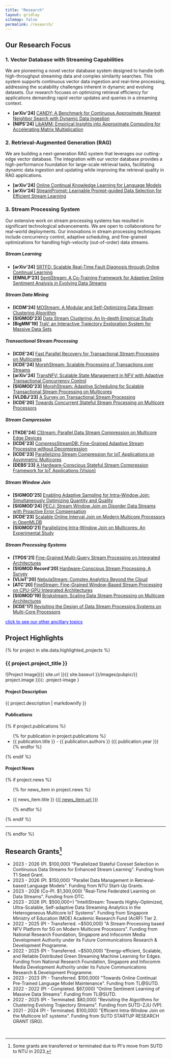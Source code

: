 ```yaml
---
title: "Research"
layout: gridlay
sitemap: false
permalink: /research/
---
```


## Our Research Focus

### 1. **Vector Database with Streaming Capabilities**
We are pioneering a novel vector database system designed to handle both high-throughput streaming data and complex similarity searches. This system supports continuous vector data ingestion and real-time processing, addressing the scalability challenges inherent in dynamic and evolving datasets. Our research focuses on optimizing retrieval efficiency for applications demanding rapid vector updates and queries in a streaming context.

- **[arXiv'24]** [CANDY: A Benchmark for Continuous Approximate Nearest Neighbor Search with Dynamic Data Ingestion](https://arxiv.org/pdf/2406.19651)
- **[NIPS'24]** [LibAMM: Empirical Insights into Approximate Computing for Accelerating Matrix Multiplication]()

### 2. **Retrieval-Augmented Generation (RAG)**
We are building a next-generation RAG system that leverages our cutting-edge vector database. The integration with our vector database provides a high-performance foundation for large-scale retrieval tasks, facilitating dynamic data ingestion and updating while improving the retrieval quality in RAG applications.

- **[arXiv'24]** [Online Continual Knowledge Learning for Language Models](http://arxiv.org/abs/2311.09632)
- **[arXiv'24]** [StreamPrompt: Learnable Prompt-guided Data Selection for Efficient Stream Learning](http://arxiv.org/abs/2406.07590)

### 3. **Stream Processing System**
Our extensive work on stream processing systems has resulted in significant technological advancements. We are open to collaborations for real-world deployments. Our innovations in stream processing techniques include concurrency control, adaptive scheduling, and fine-grained optimizations for handling high-velocity (out-of-order) data streams.

##### **Stream Learning**
- **[arXiv'24]** [SRTFD: Scalable Real-Time Fault Diagnosis through Online Continual Learning](https://arxiv.org/abs/2408.05681v1)
- **[EMNLP'23]** [SentiStream: A Co-Training Framework for Adaptive Online Sentiment Analysis in Evolving Data Streams](https://aclanthology.org/2023.emnlp-main.380)

##### Stream Data Mining
- **[ICDM'24]** [MOStream: A Modular and Self-Optimizing Data Stream Clustering Algorithm](http://arxiv.org/abs/2309.04799)
- **[SIGMOD'23]** [Data Stream Clustering: An In-depth Empirical Study](https://doi.org/10.1145/3589307)
- **[BigMM'19]** [TraV: an Interactive Trajectory Exploration System for Massive Data Sets](https://ieeexplore.ieee.org/document/8919445)

##### **Transactional Stream Processing**
- **[ICDE'24]** [Fast Parallel Recovery for Transactional Stream Processing on Multicores](https://intellistream.github.io/downloads/papers/ICDE24_MorphStreamR.pdf)
- **[ICDE'24]** [MorphStream: Scalable Processing of Transactions over Streams](https://intellistream.github.io/downloads/papers/ICDE24_Demo_MorphStream.pdf)
- **[arXiv'24]** [TransNFV: Scalable State Management in NFV with Adaptive Transactional Concurrency Control](http://arxiv.org/abs/2312.01066)
- **[SIGMOD'23]** [MorphStream: Adaptive Scheduling for Scalable Transactional Stream Processing on Multicores](https://doi.org/10.1145/3588913)
- **[VLDBJ'23]** [A Survey on Transactional Stream Processing](https://rdcu.be/dncBQ)
- **[ICDE'20]** [Towards Concurrent Stateful Stream Processing on Multicore Processors](https://doi.org/10.1109/ICDE48307.2020.00136)

##### **Stream Compression**
- **[TKDE'24]** [CStream: Parallel Data Stream Compression on Multicore Edge Devices](https://ieeexplore.ieee.org/document/10506068)
- **[ICDE'23]** [CompressStreamDB: Fine-Grained Adaptive Stream Processing without Decompression](https://ieeexplore.ieee.org/document/10184565)
- **[ICDE'23]** [Parallelizing Stream Compression for IoT Applications on Asymmetric Multicores](https://ieeexplore.ieee.org/document/10184703)
- **[DEBS'23]** [A Hardware-Conscious Stateful Stream Compression Framework for IoT Applications (Vision)](https://doi.org/10.1145/3583678.3596885)

##### **Stream Window Join**
- **[SIGMOD'25]** [Enabling Adaptive Sampling for Intra-Window Join: Simultaneously Optimizing Quantity and Quality]()
- **[SIGMOD'24]** [PECJ: Stream Window Join on Disorder Data Streams with Proactive Error Compensation](https://doi.org/10.1145/3639268)
- **[ICDE'23]** [Scalable Online Interval Join on Modern Multicore Processors in OpenMLDB](https://ieeexplore.ieee.org/document/10184828)
- **[SIGMOD'21]** [Parallelizing Intra-Window Join on Multicores: An Experimental Study](https://doi.org/10.1145/3448016.3452793)

##### **Stream Processing Systems**
- **[TPDS'21]** [Fine-Grained Multi-Query Stream Processing on Integrated Architectures](https://ieeexplore.ieee.org/document/9380479)
- **[SIGMOD Record'20]** [Hardware-Conscious Stream Processing: A Survey](https://doi.org/10.1145/3385658.3385662)
- **[VLIoT'20]** [NebulaStream: Complex Analytics Beyond the Cloud](https://www.ronpub.com/ojiot/OJIOT_2020v6i1n07_Zeuch.html)
- **[ATC'20]** [FineStream: Fine-Grained Window-Based Stream Processing on CPU-GPU Integrated Architectures](https://www.usenix.org/system/files/atc20-zhang-feng.pdf)
- **[SIGMOD'19]** [Briskstream: Scaling Data Stream Processing on Multicore Architectures](https://doi.acm.org/10.1145/3299869.3300067)
- **[ICDE'17]** [Revisiting the Design of Data Stream Processing Systems on Multi-Core Processors](https://doi.org/10.1109/ICDE.2017.119)

<span onclick="toggleVisibility('ancillaryTopics')" style="cursor: pointer; color: blue; text-decoration: underline;">click to see our other ancillary topics</span>
<div id="ancillaryTopics" style="display:none; margin-left: 20px;">
 - **[SIGMOD'24]** [Predictive and Near-Optimal Sampling for View Materialization in Video Databases](https://doi.org/10.1145/3639274)
 - **[IWQoS'24]** [Low-Latency Video Conferencing via Optimized Packet Routing and Reordering](http://arxiv.org/abs/2310.05054) 
 - **[TPDS'17]** [Understanding Co-Running Behaviors on Integrated CPU/GPU Architectures](https://ieeexplore.ieee.org/document/7501903)
 - **[SC'16]** [Elastic Multi-resource Fairness: Balancing Fairness and Efficiency in Coupled CPU-GPU Architectures](https://ieeexplore.ieee.org/document/7877153)
 - **[TPDS'16]** [Melia: A MapReduce Framework on OpenCL-Based FPGAs](https://ieeexplore.ieee.org/document/7425227)
 - **[MASCOTS'15]** [To Co-run, or Not to Co-run: A Performance Study on Integrated Architectures](https://doi.org/10.1109/MASCOTS.2015.27)
 - **[VLDB'14]** [In-cache query co-processing on coupled CPU-GPU architectures](https://doi.org/10.14778/2735496.2735497)
 - **[VLDB'13]** [OmniDB: towards portable and efficient query processing on parallel CPU/GPU architectures](https://dl.acm.org/doi/10.14778/2536274.2536319)
</div>

## Project Highlights

{% for project in site.data.highlighted_projects %}
### {{ project.project_title }}

<div class="image-container">
  ![Project Image]({{ site.url }}{{ site.baseurl }}/images/pubpic/{{ project.image }}){: .project-image }
</div>

#### Project Description
{{ project.description | markdownify }}

#### Publications
{% if project.publications %}
<ul>
  {% for publication in project.publications %}
    <li>{{ publication.title }} - {{ publication.authors }} ({{ publication.year }})</li>
  {% endfor %}
</ul>
{% endif %}

#### Project News
{% if project.news %}
<ul>
  {% for news_item in project.news %}
    <li>
      <p>{{ news_item.title }} (<a href="{{ news_item.url }}">{{ news_item.url }}</a>)</p>      
    </li>
  {% endfor %}
</ul>
{% endif %}

<hr>
{% endfor %}

## Research Grants[^1]

- 2023 - 2026 (PI. $100,000) "Parallelized Stateful Coreset Selection in Continuous Data Streams for Enhanced Stream Learning". Funding from T1 Seed Grant. 
- 2023 - 2026 (PI. $150,000) "Parallel Data Management in Retrieval-based Language Models". Funding from NTU Start-Up Grants. 
- 2023 - 2026 (Co-PI. $1,300,000) "Real-Time Federated Learning on Data Streams". Funding from DTC. 
- 2023 - 2026 (PI. $500,000+) "IntelliStream: Towards Highly-Optimized, Ultra-Scalable, Self-adaptive Data Streaming Analytics in the Heterogeneous Multicore IoT Systems". Funding from Singapore Ministry of Education (MOE) Academic Research Fund (AcRF) Tier 2. 
- 2022 - 2025 (PI - Transferred. ~$500,000) "A Stream Processing based NFV Platform for 5G on Modern Multicore Processors". Funding from National Research Foundation, Singapore and Infocomm Media
Development Authority under its Future Communications Research & Development Programme. 
- 2022 - 2025 (PI - Transferred. ~$500,000) "Energy-efficient, Scalable, and Reliable Distributed Green Streaming
Machine Learning for Edges. Funding from National Research Foundation, Singapore and Infocomm Media Development Authority under its Future Communications Research & Development Programme. 
- 2023 - 2023 (PI - Transferred. $100,000) "Towards Online Continual Pre-Trained Language Model Maintenance". Funding from TL@SUTD.
- 2022 - 2022 (PI - Completed. $67,000) "Online Sentiment Learning of Massive Data Streams". Funding from TL@SUTD. 
- 2022 - 2025 (PI - Terminated. $80,000) "Revisiting the Algorithms for Clustering Evolving Trajectory Streams". Funding from SUTD-ZJU (VP). 
- 2021 - 2024 (PI - Terminated. $100,000) "Efficient Intra-Window Join on the Multicore IoT systems". Funding from SUTD STARTUP RESEARCH GRANT (SRG). 


[^1]: Some grants are transferred or terminated due to PI's move from SUTD to NTU in 2023.

<p> &nbsp; </p>
